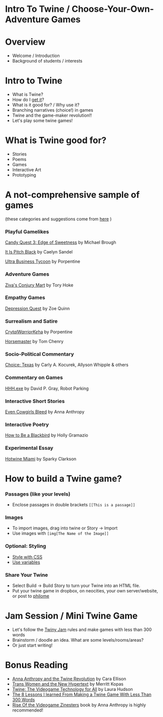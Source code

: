 Intro To Twine / Choose-Your-Own-Adventure Games
================================

# Overview

* Welcome / Introduction
* Background of students / interests

# Intro to Twine

* What is Twine?
* How do I [get it](http://twinery.org)?
* What is it good for? / Why use it?
* Branching narratives (choice!) in games
* Twine and the game-maker revolution!!
* Let's play some twine games!

# What is Twine good for?

* Stories
* Poems
* Games
* Interactive Art
* Prototyping

# A not-comprehensive sample of games
(these categories and suggestions come from [here](http://gamasutra.com/blogs/LizEngland/20150313/238709/What_is_Twine_For_Developers.php) )

### Playful Gamelikes

[Candy Quest 3: Edge of Sweetness](http://smestorp.itch.io/candy-quest-3-edge-of-sweetness) by Michael Brough

[It Is Pitch Black](http://inurashii.xyz/it-is-pitch-black/) by Caelyn Sandel

[Ultra Business Tycoon](http://aliendovecote.com/uploads/twine/tycoon/crime.html) by Porpentine

### Adventure Games

[Ziva's Conjury Mart](http://toryhoke.com/wp-content/uploads/twine/zcm/zivas_conjury_mart.html) by Tory Hoke

### Empathy Games

[Depression Quest](http://www.depressionquest.com/dqfinal.html) by Zoe Quinn

### Surrealism and Satire

[Cry$tal Warrior Ke$ha](http://aliendovecote.com/uploads/twine/kesha.html) by Porpentine

[Horsemaster](http://noncanon.com/HorseMaster.html) by Tom Chenry

### Socio-Political Commentary

[Choice: Texas](http://playchoicetexas.com/) by Carly A. Kocurek, Allyson Whipple & others

### Commentary on Games

[HHH.exe](http://ifarchive.giga.or.at/if-archive/games/competition2014/HHH.exe/HHH.html) by David P. Gray, Robot Parking

### Interactive Short Stories

[Even Cowgirls Bleed](http://scoutshonour.com/cowgirl/) by Anna Anthropy

### Interactive Poetry

[How to Be a Blackbird](http://severalbees.com/blackbird/how-to-be-a-blackbird.html) by Holly Gramazio

### Experimental Essay

[Hotwine Miami](http://ludo.mwclarkson.com/hotwine-miami.html) by Sparky Clarkson

# How to build a Twine game?

### Passages (like your levels)
* Enclose passages in double brackets ```[[This is a passage]]```

### Images
* To import images, drag into twine or Story -> Import
* Use images with ```[img[The Name of the Image]]```

### Optional: Styling

* [Style with CSS](http://twinery.org/wiki/stylesheet)
* [Use variables](http://twinery.org/wiki/expression)

### Share Your Twine

* Select Build -> Build Story to turn your Twine into an HTML file.
* Put your twine game in dropbox, on neocities, your own server/website, or post to [philome](http://philome.la/)

# Jam Session / Mini Twine Game

* Let's follow the [Twiny Jam](https://itch.io/jam/twiny) rules and make games with less than 300 words
* Brainstorm / doodle an idea. What are some levels/rooms/areas?
* Or just start writing!

# Bonus Reading

* [Anna Anthropy and the Twine Revolution](http://www.theguardian.com/technology/gamesblog/2013/apr/10/anna-anthropy-twine-revolution) by Cara Ellison
* [Trans Women and the New Hypertext](http://www.lambdaliterary.org/features/07/08/trans-women-the-new-hypertext/) by Merritt Kopas
* [Twine: The Videogame Technology for All](http://www.nytimes.com/2014/11/23/magazine/twine-the-video-game-technology-for-all.html) by Laura Hudson
* [The 8 Lessons I learned From Making a Twine Game With Less Than 300 Words](http://gamasutra.com/blogs/StuartLilford/20150422/241624/The_8_lessons_I_learned_from_making_a_Twine_game_with_less_than_300_words.php)
* [Rise Of the Videogame Zinesters](www.amazon.com/Rise-Videogame-Zinesters-Drop-outs-Housewives/dp/1609803728) book by Anna Anthropy is highly recommended!
